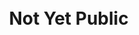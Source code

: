 <!-- This markdown file will center the text "Not Yet Public" on the page -->

<style>
  /* CSS to center the text vertically and horizontally */
  body {
    display: flex;
    justify-content: center;
    align-items: center;
    height: 100vh;
    margin: 0;
  }
  
  h1 {
    font-size: 2em;
  }
</style>

# Not Yet Public
